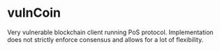# vulnCoin
Very vulnerable blockchain client running PoS protocol. Implementation does not strictly enforce consensus and allows for a lot of flexibility.
